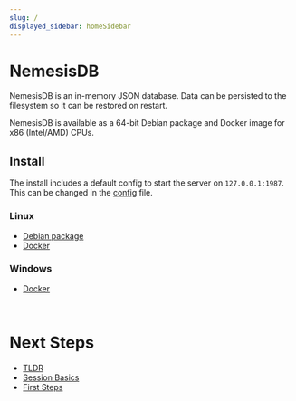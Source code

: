 ```yaml
---
slug: /
displayed_sidebar: homeSidebar
---
```


# NemesisDB

NemesisDB is an in-memory JSON database. Data can be persisted to the filesystem so it can be restored on restart.

NemesisDB is available as a 64-bit Debian package and Docker image for x86 (Intel/AMD) CPUs.


## Install

The install includes a default config to start the server on `127.0.0.1:1987`. This can be changed in the [config](./home/config) file. 

### Linux
- [Debian package](./home/install/package)
- [Docker](./home/install/docker/linux)

### Windows
- [Docker](./home/install/docker/windows)




<br/>

# Next Steps

- [TLDR](./home/tldr)
- [Session Basics](/tutorials/sessions/what-is-a-session)
- [First Steps](/tutorials/first-steps/setup)

